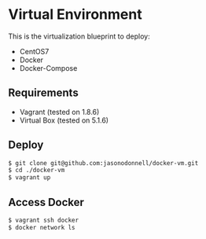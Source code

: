 # Virtual Environment

This is the virtualization blueprint to deploy:
* CentOS7
* Docker
* Docker-Compose

## Requirements
* Vagrant (tested on 1.8.6)
* Virtual Box (tested on 5.1.6)

## Deploy

```bash
$ git clone git@github.com:jasonodonnell/docker-vm.git
$ cd ./docker-vm
$ vagrant up
```

## Access Docker 

```bash
$ vagrant ssh docker
$ docker network ls
```
